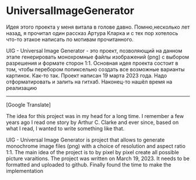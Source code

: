 # UniversalImageGenerator

Идея этого проекта у меня витала в голове
давно. Помню,несколько лет назад, я прочитал один 
рассказ Артура Кларка и с тех
пор хотелось что-то этакое написать по мотивам
прочитанного. 

UIG - Universal Image Generator - это 
проект, позволяющий на данном этапе генерировать
монохромные файлы изображений (png)
с выбором разрешения и формате сторон 1:1.
Основная идея проекта состоит в том, чтобы
перебором попиксельно создать все возможные 
варианты картинок. Как-то так.
Проект написан 19 марта 2023 года. 
Надо отформатировать и залить на гитхаб. 
Наконец-то нашёл время на реализацию

---
[Google Translate]

The idea for this project was in my head
 for a long time.  I remember a few years ago 
I read one story by Arthur C. Clarke and ever since, based on what I read, I wanted to
 write something like that.

 UIG - Universal Image Generator is
 project that allows to generate
 monochrome image files (png)
 with a choice of resolution and aspect ratio 1:1.
 The main idea of ​​the project is to
 by pixel by pixel create all possible
 picture varaitions.
 The project was written on March 19, 2023.
 It needs to be formatted and uploaded to github.
 Finally found the time to make the implementation 
